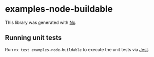 # examples-node-buildable

This library was generated with [Nx](https://nx.dev).

## Running unit tests

Run `nx test examples-node-buildable` to execute the unit tests via [Jest](https://jestjs.io).
